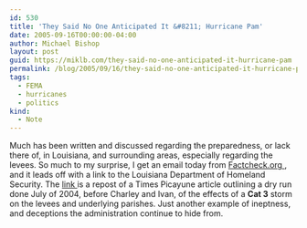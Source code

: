 ```yaml
---
id: 530
title: 'They Said No One Anticipated It &#8211; Hurricane Pam'
date: 2005-09-16T00:00:00-04:00
author: Michael Bishop
layout: post
guid: https://miklb.com/they-said-no-one-anticipated-it-hurricane-pam
permalink: /blog/2005/09/16/they-said-no-one-anticipated-it-hurricane-pam/
tags:
  - FEMA
  - hurricanes
  - politics
kind:
  - Note
---
```

<p>Much has been written and discussed regarding the preparedness, or lack there of, in Louisiana, and surrounding areas, especially regarding the levees.  So much to my surprise, I get an email today from <a href="http://www.factcheck.org"> Factcheck.org </a>, and it leads off with a link to the Louisiana Department of Homeland Security.  The <a href="http://www.ohsep.louisiana.gov/newsrelated/incaseofemrgencyexercise.htm">link </a> is a repost of a Times Picayune article outlining a dry run done July of 2004, before Charley and Ivan, of the effects of a <strong>Cat 3</strong> storm on the levees and underlying parishes.  Just another example of ineptness, and deceptions the administration continue to hide from.</p>